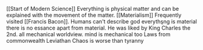 [[Start of Modern Science]]
Everything is physical matter and can be explained with the movement of the matter.
[[Materialism]]
Frequently visited [[Francis Bacon]].
Humans can't describe god
everythşng is material there is no essance apart from material.
He was liked by King Charles the 2nd.
all mechanical worldview.
mind is mechanical too
Laws from commonwealth
Leviathan
Chaos is worse than tyranny
